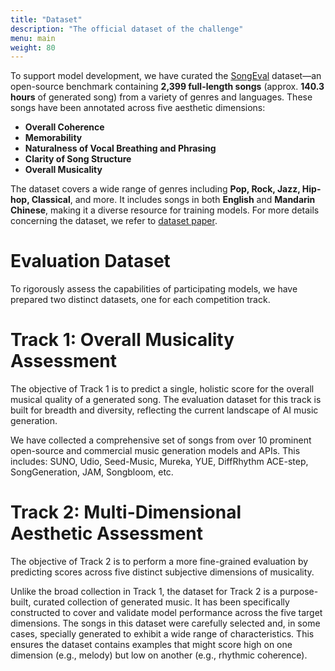 ```yaml
---
title: "Dataset"
description: "The official dataset of the challenge"
menu: main
weight: 80
---
```


To support model development, we have curated the [SongEval](https://huggingface.co/datasets/ASLP-lab/SongEval) dataset—an open-source benchmark containing **2,399 full-length songs** (approx. **140.3 hours** of generated song) from a variety of genres and languages. These songs have been annotated across five aesthetic dimensions:
- **Overall Coherence**
- **Memorability**
- **Naturalness of Vocal Breathing and Phrasing**
- **Clarity of Song Structure**
- **Overall Musicality**

The dataset covers a wide range of genres including **Pop, Rock, Jazz, Hip-hop, Classical**, and more. It includes songs in both **English** and **Mandarin Chinese**, making it a diverse resource for training models. For more details concerning the dataset, we refer to [dataset paper](https://arxiv.org/pdf/2505.10793).

# Evaluation Dataset

To rigorously assess the capabilities of participating models, we have prepared two distinct datasets, one for each competition track. 

# Track 1: Overall Musicality Assessment

The objective of Track 1 is to predict a single, holistic score for the overall musical quality of a generated song. The evaluation dataset for this track is built for breadth and diversity, reflecting the current landscape of AI music generation. 

We have collected a comprehensive set of songs from over 10 prominent open-source and commercial music generation models and APIs. This includes: SUNO, Udio, Seed-Music, Mureka, YUE, DiffRhythm ACE-step, SongGeneration, JAM, Songbloom, etc.


# Track 2: Multi-Dimensional Aesthetic Assessment

The objective of Track 2 is to perform a more fine-grained evaluation by predicting scores across five distinct subjective dimensions of musicality.

Unlike the broad collection in Track 1, the dataset for Track 2 is a purpose-built, curated collection of generated music. It has been specifically constructed to cover and validate model performance across the five target dimensions. The songs in this dataset were carefully selected and, in some cases, specially generated to exhibit a wide range of characteristics. This ensures the dataset contains examples that might score high on one dimension (e.g., melody) but low on another (e.g., rhythmic coherence).

